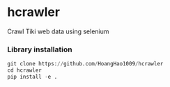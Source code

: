 # hcrawler
Crawl Tiki web data using selenium


### Library installation

```python
git clone https://github.com/HoangHao1009/hcrawler
cd hcrawler
pip install -e .
```
